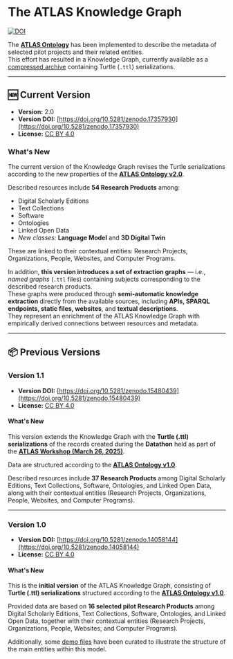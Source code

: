 # The ATLAS Knowledge Graph
[![DOI](https://zenodo.org/badge/DOI/10.5281/zenodo.14058143.svg)](https://doi.org/10.5281/zenodo.14058143)

The [**ATLAS Ontology**](https://w3id.org/dh-atlas/) has been implemented to describe the metadata of selected pilot projects and their related entities.  
This effort has resulted in a Knowledge Graph, currently available as a [compressed archive](releases/v2.0/knowledge-graph-2.0.zip) containing Turtle (`.ttl`) serializations.

---

## 🆕 Current Version

- **Version:** 2.0
- **Version DOI:** [https://doi.org/10.5281/zenodo.17357930](https://doi.org/10.5281/zenodo.17357930)
- **License:** [CC BY 4.0](https://creativecommons.org/licenses/by/4.0/)

### What's New

The current version of the Knowledge Graph revises the Turtle serializations according to the new properties of the [**ATLAS Ontology v2.0**](https://w3id.org/dh-atlas/2.0).  

Described resources include **54 Research Products** among:
- Digital Scholarly Editions  
- Text Collections  
- Software  
- Ontologies  
- Linked Open Data  
- *New classes:* **Language Model** and **3D Digital Twin**

These are linked to their contextual entities: Research Projects, Organizations, People, Websites, and Computer Programs.

In addition, **this version introduces a set of extraction graphs** — i.e., *named graphs* (`.ttl` files) containing subjects corresponding to the described research products.  
These graphs were produced through **semi-automatic knowledge extraction** directly from the available sources, including **APIs, SPARQL endpoints, static files, websites**, and **textual descriptions**.  
They represent an enrichment of the ATLAS Knowledge Graph with empirically derived connections between resources and metadata.

---

## 📦 Previous Versions

### Version 1.1
- **Version DOI:** [https://doi.org/10.5281/zenodo.15480439](https://doi.org/10.5281/zenodo.15480439)  
- **License:** [CC BY 4.0](https://creativecommons.org/licenses/by/4.0/)

#### What's New
This version extends the Knowledge Graph with the **Turtle (.ttl) serializations** of the records created during the **Datathon** held as part of the [**ATLAS Workshop (March 26, 2025)**](https://dh-atlas.github.io/workshop.html).  

Data are structured according to the [**ATLAS Ontology v1.0**](https://w3id.org/dh-atlas/1.0).  

Described resources include **37 Research Products** among Digital Scholarly Editions, Text Collections, Software, Ontologies, and Linked Open Data, along with their contextual entities (Research Projects, Organizations, People, Websites, and Computer Programs).

---

### Version 1.0
- **Version DOI:** [https://doi.org/10.5281/zenodo.14058144](https://doi.org/10.5281/zenodo.14058144)  
- **License:** [CC BY 4.0](https://creativecommons.org/licenses/by/4.0/)

#### What's New
This is the **initial version** of the ATLAS Knowledge Graph, consisting of **Turtle (.ttl) serializations** structured according to the [**ATLAS Ontology v1.0**](https://w3id.org/dh-atlas/1.0).  

Provided data are based on **16 selected pilot Research Products** among Digital Scholarly Editions, Text Collections, Software, Ontologies, and Linked Open Data, together with their contextual entities (Research Projects, Organizations, People, Websites, and Computer Programs).

Additionally, some [demo files](releases/v1.0/knowledge-graph-demo/) have been curated to illustrate the structure of the main entities within this model.
